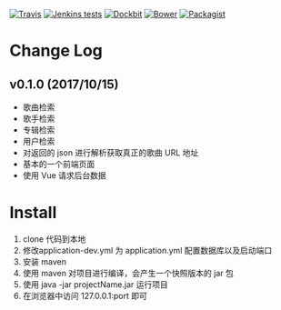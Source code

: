 [![Travis](https://img.shields.io/travis/rust-lang/rust.svg)]()
[![Jenkins tests](https://img.shields.io/jenkins/t/https/jenkins.qa.ubuntu.com/view/Precise/view/All%20Precise/job/precise-desktop-amd64_default.svg)]()
[![Dockbit](https://img.shields.io/dockbit/DockbitStatus/health.svg?token=TvavttxFHJ4qhnKstDxrvBXM)]()
[![Bower](https://img.shields.io/bower/v/bootstrap.svg)]()
[![Packagist](https://img.shields.io/packagist/l/doctrine/orm.svg)]()

# Change Log

## v0.1.0 (2017/10/15)
* 歌曲检索
* 歌手检索
* 专辑检索
* 用户检索
* 对返回的 json 进行解析获取真正的歌曲 URL 地址
* 基本的一个前端页面
* 使用 Vue 请求后台数据

# Install 
1. clone 代码到本地
2. 修改application-dev.yml 为 application.yml 配置数据库以及启动端口
3. 安装 maven
4. 使用 maven 对项目进行编译，会产生一个快照版本的 jar 包
5. 使用 java -jar projectName.jar 运行项目
6. 在浏览器中访问 127.0.0.1:port 即可